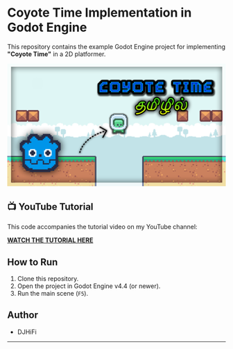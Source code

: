 # Coyote Time Implementation in Godot Engine

This repository contains the example Godot Engine project for implementing **"Coyote Time"** in a 2D platformer.

![Coyote Time Godot Thumbnail](https://github.com/darwin-001/Godot-coyote-time/blob/5ab9e0e34c03ec533f4d083e131a7593c9ea0767/Godot%20Coyote.png)

## 📺 YouTube Tutorial

This code accompanies the tutorial video on my YouTube channel:

[**WATCH THE TUTORIAL HERE**](https://youtube.com/@djhifigamedev?si=70q8Pr6AHD0jNtxd)

## How to Run

1.  Clone this repository.
2.  Open the project in Godot Engine v4.4 (or newer).
3.  Run the main scene (`F5`).

## Author

* DJHiFi

---
